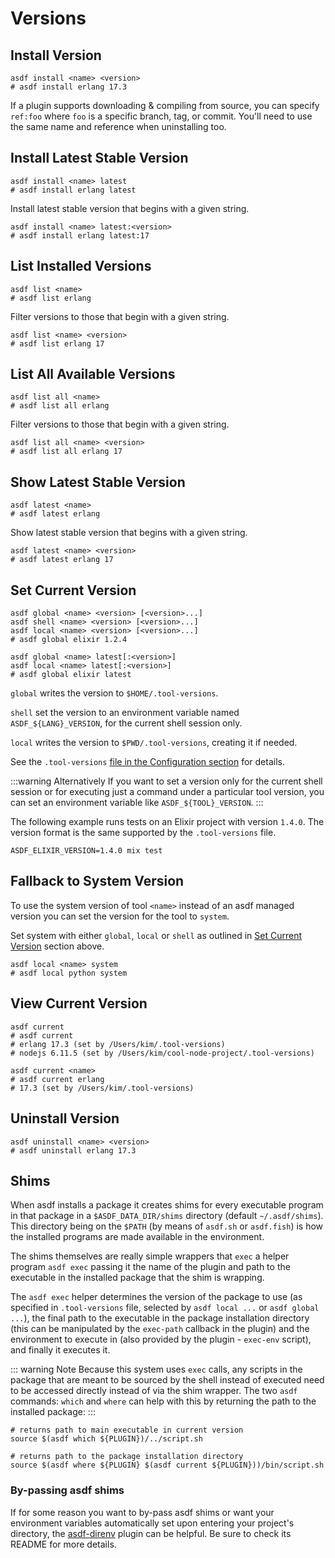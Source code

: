 # Versions

## Install Version

```shell:no-line-numbers
asdf install <name> <version>
# asdf install erlang 17.3
```

If a plugin supports downloading & compiling from source, you can specify `ref:foo` where `foo` is a specific branch, tag, or commit. You'll need to use the same name and reference when uninstalling too.

## Install Latest Stable Version

```shell:no-line-numbers
asdf install <name> latest
# asdf install erlang latest
```

Install latest stable version that begins with a given string.

```shell:no-line-numbers
asdf install <name> latest:<version>
# asdf install erlang latest:17
```

## List Installed Versions

```shell:no-line-numbers
asdf list <name>
# asdf list erlang
```

Filter versions to those that begin with a given string.

```shell:no-line-numbers
asdf list <name> <version>
# asdf list erlang 17
```

## List All Available Versions

```shell:no-line-numbers
asdf list all <name>
# asdf list all erlang
```

Filter versions to those that begin with a given string.

```shell:no-line-numbers
asdf list all <name> <version>
# asdf list all erlang 17
```

## Show Latest Stable Version

```shell:no-line-numbers
asdf latest <name>
# asdf latest erlang
```

Show latest stable version that begins with a given string.

```shell:no-line-numbers
asdf latest <name> <version>
# asdf latest erlang 17
```

## Set Current Version

```shell:no-line-numbers
asdf global <name> <version> [<version>...]
asdf shell <name> <version> [<version>...]
asdf local <name> <version> [<version>...]
# asdf global elixir 1.2.4

asdf global <name> latest[:<version>]
asdf local <name> latest[:<version>]
# asdf global elixir latest
```

`global` writes the version to `$HOME/.tool-versions`.

`shell` set the version to an environment variable named `ASDF_${LANG}_VERSION`, for the current shell session only.

`local` writes the version to `$PWD/.tool-versions`, creating it if needed.

See the `.tool-versions` [file in the Configuration section](/manage/configuration.md) for details.

:::warning Alternatively
If you want to set a version only for the current shell session
or for executing just a command under a particular tool version, you
can set an environment variable like `ASDF_${TOOL}_VERSION`.
:::

The following example runs tests on an Elixir project with version `1.4.0`.
The version format is the same supported by the `.tool-versions` file.

```shell
ASDF_ELIXIR_VERSION=1.4.0 mix test
```

## Fallback to System Version

To use the system version of tool `<name>` instead of an asdf managed version you can set the version for the tool to `system`.

Set system with either `global`, `local` or `shell` as outlined in [Set Current Version](#set-current-version) section above.

```shell:no-line-numbers
asdf local <name> system
# asdf local python system
```

## View Current Version

```shell:no-line-numbers
asdf current
# asdf current
# erlang 17.3 (set by /Users/kim/.tool-versions)
# nodejs 6.11.5 (set by /Users/kim/cool-node-project/.tool-versions)

asdf current <name>
# asdf current erlang
# 17.3 (set by /Users/kim/.tool-versions)
```

## Uninstall Version

```shell:no-line-numbers
asdf uninstall <name> <version>
# asdf uninstall erlang 17.3
```

## Shims

When asdf installs a package it creates shims for every executable program in that package in a `$ASDF_DATA_DIR/shims` directory (default `~/.asdf/shims`). This directory being on the `$PATH` (by means of `asdf.sh` or `asdf.fish`) is how the installed programs are made available in the environment.

The shims themselves are really simple wrappers that `exec` a helper program `asdf exec` passing it the name of the plugin and path to the executable in the installed package that the shim is wrapping.

The `asdf exec` helper determines the version of the package to use (as specified in `.tool-versions` file, selected by `asdf local ...` or `asdf global ...`), the final path to the executable in the package installation directory (this can be manipulated by the `exec-path` callback in the plugin) and the environment to execute in (also provided by the plugin - `exec-env` script), and finally it executes it.

::: warning Note
Because this system uses `exec` calls, any scripts in the package that are meant to be sourced by the shell instead of executed need to be accessed directly instead of via the shim wrapper. The two `asdf` commands: `which` and `where` can help with this by returning the path to the installed package:
:::

```shell
# returns path to main executable in current version
source $(asdf which ${PLUGIN})/../script.sh

# returns path to the package installation directory
source $(asdf where ${PLUGIN} $(asdf current ${PLUGIN}))/bin/script.sh
```

### By-passing asdf shims

If for some reason you want to by-pass asdf shims or want your environment variables automatically set upon entering your project's directory, the [asdf-direnv](https://github.com/asdf-community/asdf-direnv) plugin can be helpful. Be sure to check its README for more details.

